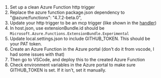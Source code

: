 1. Set up a clean Azure Function http trigger
2. Replace the azure function package.json dependency to "@azure/functions": "4.7.2-beta.0",
3. Update your http trigger to be an mcp trigger (like shown in the [handler](/src/index.ts))
4. In host.json, use extensionBundle.id should be `Microsoft.Azure.Functions.ExtensionBundle.Experimental`
5. Update local.settings.json to include GITHUB_TOKEN. This should be your PAT token.
5. Create an Azure Function in the Azure portal (don't do it from vscode, I had some issues with that)
6. Then go to VSCode, and deploy this to the created Azure Function
7. Check environment variables in the Azure portal to make sure GITHUB_TOKEN is set. If it isn't, set it manually.